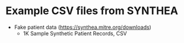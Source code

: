 # Example CSV files from SYNTHEA 
- Fake patient data (https://synthea.mitre.org/downloads)
    - 1K Sample Synthetic Patient Records, CSV 